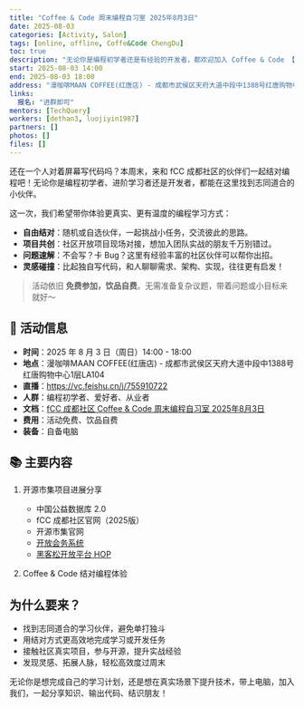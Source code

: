 ```yaml
---
title: "Coffee & Code 周末编程自习室 2025年8月3日"
date: 2025-08-03
categories: [Activity, Salon]
tags: [online, offline, Coffe&Code ChengDu]
toc: true
description: "无论你是编程初学者还是有经验的开发者，都欢迎加入 Coffee & Code 【周末编程自习室】"
start: 2025-08-03 14:00
end: 2025-08-03 18:00
address: "漫咖啡MAAN COFFEE(红唐店) - 成都市武侯区天府大道中段中1388号红唐购物中心1层LA104"
links:
  报名: "进群即可"
mentors: [TechQuery]
workers: [dethan3, luojiyin1987]
partners: []
photos: []
files: []
---
```


还在一个人对着屏幕写代码吗？本周末，来和 fCC 成都社区的伙伴们一起结对编程吧！无论你是编程初学者、进阶学习者还是开发者，都能在这里找到志同道合的小伙伴。

这一次，我们希望带你体验更真实、更有温度的编程学习方式：

* **自由结对**：随机或自选伙伴，一起挑战小任务，交流彼此的思路。
* **项目共创**：社区开放项目现场对接，想加入团队实战的朋友千万别错过。
* **问题速解**：不会写？卡 Bug？这里有经验丰富的社区伙伴可以帮你出招。
* **灵感碰撞**：比起独自写代码，和人聊聊需求、架构、实现，往往更有启发！

> 活动依旧 **免费参加，饮品自费**。无需准备复杂议题，带着问题或小目标来就好～

## 📍 活动信息

* **时间**：2025 年 8 月 3 日（周日）14:00 - 18:00
* **地点**：漫咖啡MAAN COFFEE(红唐店) - 成都市武侯区天府大道中段中1388号红唐购物中心1层LA104
* **直播**：https://vc.feishu.cn/j/755910722
* **人群**：编程初学者、爱好者、从业者
* **文档**：[fCC 成都社区 Coffee & Code 周末编程自习室 2025年8月3日](https://open-source-bazaar.feishu.cn/wiki/MYXWwYdfRiLhSfkdS9ocdE86n48)
* **费用**：活动免费、饮品自费
* **装备**：自备电脑

## 📚 主要内容

1. 开源市集项目进展分享

   * 中国公益数据库 2.0
   * fCC 成都社区官网（2025版）
   * 开源市集官网
   * [开放会务系统](https://open-source-bazaar.feishu.cn/wiki/KWYyw9fiCiKrO1ksDR6cjum6npd)
   * [黑客松开放平台 HOP](https://open-source-bazaar.feishu.cn/wiki/RCTxw8GATijLEGkCmuvcOXQwnbb)

2. Coffee & Code 结对编程体验

 ## 为什么要来？

* 找到志同道合的学习伙伴，避免单打独斗
* 用结对方式更高效地完成学习或开发任务
* 接触社区真实项目，参与开源，提升实战经验
* 发现灵感、拓展人脉，轻松高效度过周末

无论你是想完成自己的学习计划，还是想在真实场景下提升技术，带上电脑，加入我们，一起分享知识、输出代码、结识朋友！
